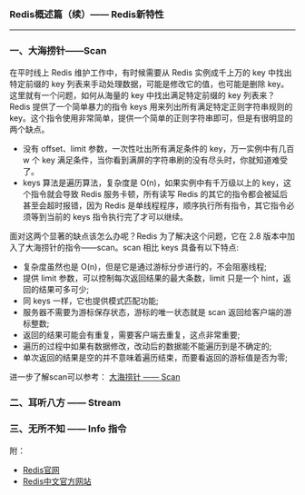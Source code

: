 ### Redis概述篇（续）—— Redis新特性 ###
***


### 一、大海捞针——Scan ###

在平时线上 Redis 维护工作中，有时候需要从 Redis 实例成千上万的 key 中找出特定前缀的 key 列表来手动处理数据，可能是修改它的值，也可能是删除 key。这里就有一个问题，如何从海量的 key 中找出满足特定前缀的 key 列表来？Redis 提供了一个简单暴力的指令 keys 用来列出所有满足特定正则字符串规则的 key。这个指令使用非常简单，提供一个简单的正则字符串即可，但是有很明显的两个缺点。

- 没有 offset、limit 参数，一次性吐出所有满足条件的 key，万一实例中有几百 w 个 key 满足条件，当你看到满屏的字符串刷的没有尽头时，你就知道难受了。
- keys 算法是遍历算法，复杂度是 O(n)，如果实例中有千万级以上的 key，这个指令就会导致 Redis 服务卡顿，所有读写 Redis 的其它的指令都会被延后甚至会超时报错，因为 Redis 是单线程程序，顺序执行所有指令，其它指令必须等到当前的 keys 指令执行完了才可以继续。

面对这两个显著的缺点该怎么办呢？Redis 为了解决这个问题，它在 2.8 版本中加入了大海捞针的指令——scan。scan 相比 keys 具备有以下特点:



- 复杂度虽然也是 O(n)，但是它是通过游标分步进行的，不会阻塞线程;
- 提供 limit 参数，可以控制每次返回结果的最大条数，limit 只是一个 hint，返回的结果可多可少;
- 同 keys 一样，它也提供模式匹配功能;
- 服务器不需要为游标保存状态，游标的唯一状态就是 scan 返回给客户端的游标整数;
- 返回的结果可能会有重复，需要客户端去重复，这点非常重要;
- 遍历的过程中如果有数据修改，改动后的数据能不能遍历到是不确定的;
- 单次返回的结果是空的并不意味着遍历结束，而要看返回的游标值是否为零;

进一步了解scan可以参考： [大海捞针 —— Scan](https://juejin.im/book/5afc2e5f6fb9a07a9b362527/section/5b3d97d9e51d4519634f8512)


### 二、耳听八方 —— Stream ###



### 三、无所不知 —— Info 指令 ###









附：


- [Redis官网](https://redis.io/)
- [Redis中文官方网站](http://www.redis.cn/)



